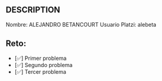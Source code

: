 ## DESCRIPTION

Nombre: ALEJANDRO BETANCOURT
Usuario Platzi: alebeta

## Reto:

- [✅] Primer problema
- [✅] Segundo problema
- [✅] Tercer problema
